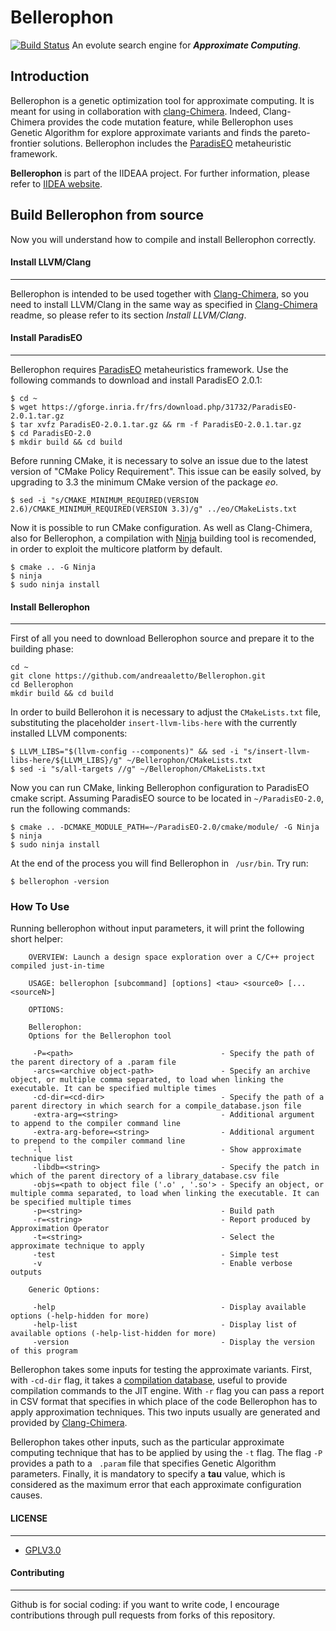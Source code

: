 # Bellerophon 
[![Build Status](https://travis-ci.org/andreaaletto/Bellerophon.svg?branch=master)](https://travis-ci.org/andreaaletto/Bellerophon) 
An evolute search engine for ***Approximate Computing***.


## Introduction

Bellerophon is a genetic optimization tool for approximate computing.
It is meant for using in collaboration with [clang-Chimera](https://github.com/ntonjeta/clang-chimera). Indeed, Clang-Chimera provides the code mutation feature, while Bellerophon uses Genetic Algorithm for explore approximate variants and finds the pareto-frontier solutions. Bellerophon includes the [ParadisEO](http://paradiseo.gforge.inria.fr/) metaheuristic framework.

**Bellerophon** is part of the IIDEAA project. For further information, please refer to [IIDEA website](http://wpage.unina.it/mario.barbareschi/iideaa/handson/).


## Build Bellerophon from source
Now you will understand how to compile and install Bellerophon correctly.

#### Install LLVM/Clang
------------
Bellerophon is intended to be used together with [Clang-Chimera](https://github.com/andreaaletto/clang-chimera), so you need to install LLVM/Clang in the same way as specified in [Clang-Chimera](https://github.com/andreaaletto/clang-chimera) readme, so please refer to its section _Install LLVM/Clang_.

#### Install ParadisEO
-------------

Bellerophon requires [ParadisEO](http://paradiseo.gforge.inria.fr/) metaheuristics framework. Use the following commands to download and install ParadisEO 2.0.1:

```
$ cd ~
$ wget https://gforge.inria.fr/frs/download.php/31732/ParadisEO-2.0.1.tar.gz
$ tar xvfz ParadisEO-2.0.1.tar.gz && rm -f ParadisEO-2.0.1.tar.gz
$ cd ParadisEO-2.0
$ mkdir build && cd build
```
Before running CMake, it is necessary to solve an issue due to the latest version of "CMake Policy Requirement". This issue can be easily solved, by upgrading to 3.3 the minimum CMake version of the package _eo_. 
```
$ sed -i "s/CMAKE_MINIMUM_REQUIRED(VERSION 2.6)/CMAKE_MINIMUM_REQUIRED(VERSION 3.3)/g" ../eo/CMakeLists.txt
```

Now it is possible to run CMake configuration. As well as Clang-Chimera, also for Bellerophon, a compilation with [Ninja](https://ninja-build.org/) building tool is recomended, in order to exploit the multicore platform by default.
```
$ cmake .. -G Ninja
$ ninja
$ sudo ninja install
```

#### Install Bellerophon
-------------
First of all you need to download Bellerophon source and prepare it to the building phase:
```
cd ~
git clone https://github.com/andreaaletto/Bellerophon.git
cd Bellerophon
mkdir build && cd build
```
In order to build Bellerohon it is necessary to adjust the ```CMakeLists.txt``` file, substituting the placeholder ```insert-llvm-libs-here``` with the currently installed LLVM components:
```
$ LLVM_LIBS="$(llvm-config --components)" && sed -i "s/insert-llvm-libs-here/${LLVM_LIBS}/g" ~/Bellerophon/CMakeLists.txt
$ sed -i "s/all-targets //g" ~/Bellerophon/CMakeLists.txt
```
Now you can run CMake, linking Bellerophon configuration to ParadisEO cmake script. Assuming ParadisEO source to be located in ```~/ParadisEO-2.0```, run the following commands:
```
$ cmake .. -DCMAKE_MODULE_PATH=~/ParadisEO-2.0/cmake/module/ -G Ninja
$ ninja
$ sudo ninja install
```
At the end of the process you will find Bellerophon in ``` /usr/bin```. Try run:
``` 
$ bellerophon -version
``` 

### How To Use
Running bellerophon without input parameters, it will print the following short helper:
``` 
    OVERVIEW: Launch a design space exploration over a C/C++ project compiled just-in-time

    USAGE: bellerophon [subcommand] [options] <tau> <source0> [... <sourceN>]

    OPTIONS:

    Bellerophon:
    Options for the Bellerophon tool

     -P=<path>                                 - Specify the path of the parent directory of a .param file
     -arcs=<archive object-path>               - Specify an archive object, or multiple comma separated, to load when linking the executable. It can be specified multiple times
     -cd-dir=<cd-dir>                          - Specify the path of a parent directory in which search for a compile_database.json file
     -extra-arg=<string>                       - Additional argument to append to the compiler command line
     -extra-arg-before=<string>                - Additional argument to prepend to the compiler command line
     -l                                        - Show approximate technique list
     -libdb=<string>                           - Specify the patch in which of the parent directory of a library_database.csv file
     -objs=<path to object file ('.o' , '.so'> - Specify an object, or multiple comma separated, to load when linking the executable. It can be specified multiple times
     -p=<string>                               - Build path
     -r=<string>                               - Report produced by Approximation Operator
     -t=<string>                               - Select the approximate technique to apply
     -test                                     - Simple test
     -v                                        - Enable verbose outputs
    
    Generic Options:

     -help                                     - Display available options (-help-hidden for more)
     -help-list                                - Display list of available options (-help-list-hidden for more)
     -version                                  - Display the version of this program
``` 

Bellerophon takes some inputs for testing the approximate variants.
First, with ```-cd-dir``` flag, it takes a [compilation database](http://clang.llvm.org/docs/JSONCompilationDatabase.html), useful to provide compilation commands to the JIT engine.
With ```-r```  flag you can pass a report in CSV format that specifies in which place of the code Bellerophon has to apply approximation techniques. 
This two inputs usually are generated and provided by [Clang-Chimera](https://github.com/andreaaletto/clang-chimera).

Bellerophon takes other inputs, such as the particular approximate computing technique that has to be applied by using the ```-t``` flag. 
The flag ```-P``` provides a path to a ``` .param```  file that specifies Genetic Algorithm parameters.
Finally, it is mandatory to specify a __tau__ value, which is considered as the maximum error that each approximate configuration causes.

#### LICENSE
--------

* [GPLV3.0](https://www.gnu.org/licenses/licenses.html)

#### Contributing
----------

Github is for social coding: if you want to write code, I encourage contributions through pull requests from forks of this repository. 
